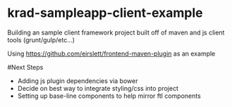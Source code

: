 krad-sampleapp-client-example
=============================
Building an sample client framework project built off of maven and js client tools (grunt/gulp/etc...)

Using https://github.com/eirslett/frontend-maven-plugin as an example

#Next Steps

 - Adding js plugin dependencies via bower
 - Decide on best way to integrate styling/css into project
 - Setting up base-line components to help mirror ftl components
